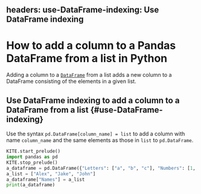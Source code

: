 headers:
    use-DataFrame-indexing: Use DataFrame indexing
---
# How to add a column to a Pandas DataFrame from a list in Python
Adding a column to a [`DataFrame`](kite-sym:pandas.DataFrame) from a list adds a new column to a DataFrame consisting of the elements in a given list.

## Use DataFrame indexing to add a column to a DataFrame from a list {#use-DataFrame-indexing}
Use the syntax `pd.DataFrame[column_name] = list` to add a column with name `column_name` and the same elements as those in `list` to `pd.DataFrame`.
```python
KITE.start_prelude()
import pandas as pd
KITE.stop_prelude()
a_dataframe = pd.DataFrame({"Letters": ["a", "b", "c"], "Numbers": [1, 2, 3]})
a_list = ["Alex", "Jake", "John"]
a_dataframe["Names"] = a_list
print(a_dataframe)
```
